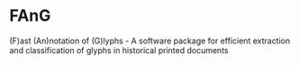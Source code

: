 # FAnG
(F)ast (An)notation of (G)lyphs - A software package for efficient extraction and classification of glyphs in historical printed documents
